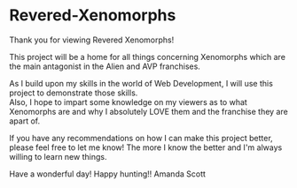 # Revered-Xenomorphs
Thank you for viewing Revered Xenomorphs!

This project will be a home for all things concerning Xenomorphs which are the main antagonist in the Alien and AVP franchises.

As I build upon my skills in the world of Web Development, I will use this project to demonstrate those skills.  
Also, I hope to impart some knowledge on my viewers as to what Xenomorphs are and why I absolutely LOVE them and the franchise they are apart of.

If you have any recommendations on how I can make this project better, please feel free to let me know!  The more I know the better and I'm always willing to learn new things.

Have a wonderful day!  Happy hunting!!
Amanda Scott
